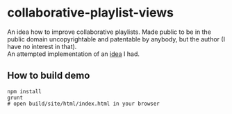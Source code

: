collaborative-playlist-views
============================

An idea how to improve collaborative playlists. Made public to be in the public domain uncopyrightable and patentable by anybody, but the author (I have no interest in that).  
An attempted implementation of an [idea](https://docs.google.com/document/d/1lvY537b8gSbE4n9T8fnSjYM9SdPRt8OSx-ljmpWv0Eg) I had.

How to build demo
-----------------------------

```shell
npm install
grunt
# open build/site/html/index.html in your browser
```

